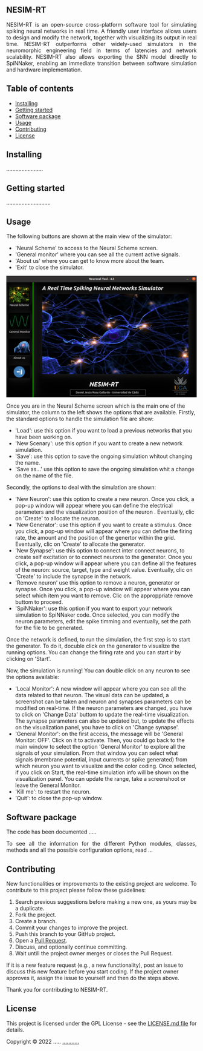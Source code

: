 ## NESIM-RT


<p align="justify">
NESIM-RT is an open-source cross-platform software tool for simulating spiking neural networks in real time. A friendly user interface allows users to design and modify the network, together with visualizing its output in real time. NESIM-RT outperforms other widely-used simulators in the neuromorphic engineering field in terms of latencies and network scalability. NESIM-RT also allows exporting the SNN model directly to SpiNNaker, enabling an immediate transition between software simulation and hardware implementation.

</p>
</p>



<h2>Table of contents</h2>
<p align="justify">
<ul>
<li><a href="#Installing">Installing</a></li>
<li><a href="#GettingStarted">Getting started</a></li>
<li><a href="#SoftwarePackage">Software package</a></li>
<li><a href="#Usage">Usage</a></li>
<li><a href="#Contributing">Contributing</a></li>
<li><a href="#License">License</a></li>
</ul>
</p>


<h2 name="Installing">Installing</h2>

<p align="justify">
........................

</p>





<h2 name="GettingStarted">Getting started</h2>

<p align="justify">
.............................
</p>



<h2 name="Usage">Usage</h2>

<p align="justify">

</p> The following buttons are shown at the main view of the simulator: 
<ul>
<li> 'Neural Scheme' to access to the Neural Scheme screen. </li> 
<li> 'General monitor' where you can see all the current active signals. </li>
<li> 'About us' where you can get to know more about the team. </li>
<li> 'Exit' to close the simulator. </li>
</ul>

<p align="center">
<img align="center" src="https://github.com/ferper/nesimRT/blob/main/imgs/main.PNG">
</p>

<p> Once you are in the Neural Scheme screen which is the main one of the simulator, the column to the left shows the options that are available. Firstly, the standard options to handle the simulation file are show:
<ul>
<li> 'Load': use this option if you want to load a previous networks that you have been working on.  </li> 
<li> 'New Scenary': use this option if you want to create a new network simulation.  </li>
<li> 'Save': use this option to save the ongoing simulation whitout changing the name. </li>
<li> 'Save as...' use this option to save the ongoing simulation whit a change on the name of the file. </li>
</ul>

<p> Secondly, the options to deal with the simulation are shown: 
<ul>
<li> 'New Neuron': use this option to create a new neuron. Once you click, a pop-up window will appear where you can define the electrical parameters and the visualization position of the neuron . Eventually, clic on 'Create' to allocate the neuron. </li> 
<li> 'New Generator': use this option if you want to create a stimulus. Once you click, a pop-up window will appear where you can define the firing rate, the amount and the position of the genertor within the grid. Eventually, clic on 'Create' to allocate the generator. </li>
<li> 'New Synapse': use this option to connect inter connect neurons, to create self excitation or to connect neurons to the generator. Once you click, a pop-up window will appear where you can define all the features of the neuron: source, target, type and weight value. Eventually, clic on 'Create' to include the synapse in the network.  </li>
<li> 'Remove neuron' use this option to remove a neuron, generator or synapse. Once you click, a pop-up window will appear where you can select which item you want to remove. Clic on the approppriate remove buttom to proceed. </li>
<li> 'SpiNNaker': use this option if you want to export your network simulation to SpiNNaker code. Once selected, you can modify the neuron parameters, edit the spike timming and eventually, set the path for the file to be generated. </li>
</ul>

<p> Once the network is defined, to run the simulation, the first step is to start the generator. To do it, docuble click on the generator to visualize the running options. You can change the firing rate and you can start ir by clicking on 'Start'.
  
<p> Now, the simulation is running! You can double click on any neuron to see the options available: 
 <ul>
<li> 'Local Monitor': A new window will appear where you can see all the data related to that neuron. The visual data can be updated, a screenshot can be taken and neuron and synapses parameters can be modified on real-time. If the neuron parameters are changed, you have to click on 'Change Data' buttom to update the real-time visualization. The synapse parameters can also be updated but, to update the effects on the visualization panel, you have to click on 'Change synapse'. </li> 
<li> 'General Monitor': on the first access, the message will be 'General Monitor: OFF'. Click on it to activate. Then, you could go back to the main window to select the option 'General Monitor' to explore all the signals of your simulation. From that window you can select what signals (membrane potential, input currents or spike generated) from which neuron you want to visualize and the color coding. Once selected, if you click on Start, the real-time simulation info will be shown on the visualization panel. You can update the range, take a screenshoot or leave the General Monitor.  </li>
<li> 'Kill me': to restart the neuron. </li>
<li> 'Quit': to close the pop-up window. 
</ul> 
 



<h2 name="SoftwarePackage">Software package</h2>

<p align="justify">
The code has been documented .....
</p>
<p align="justify">
To see all the information for the different Python modules, classes, methods and all the possible configuration options, read ...
</p>






<h2>Contributing</h2>

<p align="justify">
New functionalities or improvements to the existing project are welcome. To contribute to this project please follow these guidelines:
<ol align="justify">
<li> Search previous suggestions before making a new one, as yours may be a duplicate.</li>
<li> Fork the project.</li>
<li> Create a branch.</li>
<li> Commit your changes to improve the project.</li>
<li> Push this branch to your GitHub project.</li>
<li> Open a <a href="https://github.com/ferper/nesimRT/pulls">Pull Request</a>.</li>
<li> Discuss, and optionally continue committing.</li>
<li> Wait untill the project owner merges or closes the Pull Request.</li>
</ol>
If it is a new feature request (e.g., a new functionality), post an issue to discuss this new feature before you start coding. If the project owner approves it, assign the issue to yourself and then do the steps above.
</p>
<p align="justify">
Thank you for contributing to NESIM-RT.
</p>



<h2>License</h2>
<p align="justify">
This project is licensed under the GPL License - see the <a href="https://github.com/ferper/nesimRT/blob/main/LICENSE">LICENSE.md file</a> for details.
</p>

<p align="justify">
Copyright © 2022 .....
<a href="mailto:.....@.....com">...........</a>
</p>




